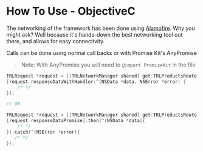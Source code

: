 # How To Use - ObjectiveC

The networking of the framework has been done using [Alamofire](https://github.com/Alamofire/Alamofire). Why you might ask? Well because it's hands-down the best networking tool out there, and allows for easy connectivity.

Calls can be done using normal call backs or with Promise Kit's AnyPromise

> Note:
> With AnyPromise you will need to `@import PromiseKit` in the file

```objective-c
TRLRequest *request = [[TRLNetworkManager shared] get:TRLProductsRoute with:nil headers:nil];
[request responseDataWithHandler:^(NSData *data, NSError *error) {
    /* */
}];

// OR

TRLRequest *request = [[TRLNetworkManager shared] get:TRLProductsRoute with:nil headers:nil];
[request responseDataPromise].then(^(NSData *data){
    /* */
}).catch(^(NSError *error){
   /* */
});

```

